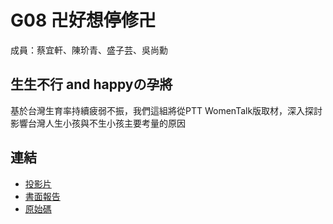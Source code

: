 G08 卍好想停修卍
======================

成員：蔡宜軒、陳玠青、盛子芸、吳尚勳


## 生生不行 and happyの孕將

基於台灣生育率持續疲弱不振，我們這組將從PTT WomenTalk版取材，深入探討影響台灣人生小孩與不生小孩主要考量的原因

## 連結

<!-- 請記得修改下方的相對路徑及連結 -->

- [投影片](./G08_slides.pdf)
- [書面報告](./G08_report.pdf)  
- [原始碼](./src)  

